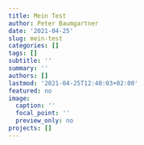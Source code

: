 ```yaml
---
title: Mein Test
author: Peter Baumgartner
date: '2021-04-25'
slug: mein-test
categories: []
tags: []
subtitle: ''
summary: ''
authors: []
lastmod: '2021-04-25T12:40:03+02:00'
featured: no
image:
  caption: ''
  focal_point: ''
  preview_only: no
projects: []
---
```


<img class="border shadow" src="/post/2021-04-25-mein-test/assets/extensity.png" alt="" />

